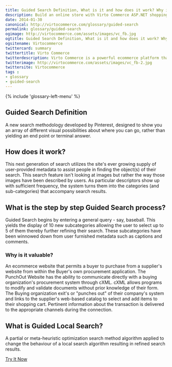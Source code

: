 ```yaml
---
title: Guided Search Definition, What is it and how does it work? Why is it valuable?| Glossary Virto Commerce.
description: Build an online store with Virto Commerce ASP.NET shopping cart software. Benefit from an open source shopping cart software that has every feature you need.
date: 2014-01-30
canonical: http://virtocommerce.com/glossary/guided-search
permalink: glossary/guided-search
ogimage: http://virtocommerce.com/assets/images/vc_fb.jpg
ogtitle: Guided Search Definition, What is it and how does it work? Why is it valuable?| Glossary Virto Commerce.
ogsitename: Virtocommerce
twittercard: summary
twittertitle: Virto Commerce
twitterdescription: Virto Commerce is a powerful ecommerce platform that includes everything you need to create an online store and sell online. Try it free with Free Community License
twitterimage: http://virtocommerce.com/assets/images/vc_fb-2.jpg
twittersite: Virtocommerce
tags : 
- glossary
- guided-search
---
```


<article role="main" class="main">
	<div class="business-features clearfix __responsive">
		{% include 'glossary-left-menu' %}
		<div class="business-cnt">
			<div class="head __cart">
				<h1 class="title">Guided Search Definition</h1>
			</div>
            <p class="text">A new search methodology developed by Pinterest, designed to show you an array of different visual possibilities about where you can go, rather than yielding an end point or terminal answer.</p>
            <h2 class="sub-title">How does it work?</h2>
            <p class="text">This next generation of search utilizes the site's ever growing supply of user-provided metadata to assist people in finding the object(s) of their search. This search feature isn't looking at images but rather the way those images have been described by users. As particular descriptors show up with sufficient frequency, the system turns them into the categories (and sub-categories) that accompany search results.</p>
            <h2 class="sub-title">What is the step by step Guided Search process?</h2>
			<p class="text">Guided Search begins by entering a general query - say, baseball. This yields the display of 10 new subcategories allowing the user to select up to 5 of them thereby further refining their search. These subcategories have been winnowed down from user furnished metadata such as captions and comments.</p>
            <h3 class="sub-title">Why is it valuable?</h3>
            <p class="text">An  ecommerce website that permits a buyer to purchase from a supplier's website from within the Buyer's own procurement application. The PunchOut Website has the ability to communicate directly with a buying organization's procurement system through  cXML. cXML allows programs to modify and validate documents without prior knowledge of their form. The Buying organization exit's or "punches out" of their company's system and links to the supplier's web-based catalog to select and add items to their shopping cart. Pertinent information about the transaction is delivered to the appropriate channels during the connection.</p>
            <h2 class="sub-title">What is Guided Local Search?</h2>
            <p class="text">A partial or meta-heuristic optimization search method algorithm applied to change the behaviour of a local search algorithm resulting in refined search results.</p>
            <div class="buttons columns">
				<div class="column">
					<a class="button fill" href="/try-now">Try It Now</a>
				</div>
			</div>
		</div>
	</div>
</article>
